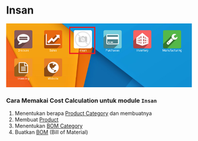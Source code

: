 # **Insan**

![Module Insan](img/module_insan.png)

### Cara Memakai Cost Calculation untuk module ` Insan `

1. Menentukan berapa [Product Category](insan/product_category.md) dan membuatnya
2. Membuat [Product](insan/product.md)
3. Menentukan [BOM Category](insan/bom_category.md)
4. Buatkan [BOM](insan/bom.md) (Bill of Material)


